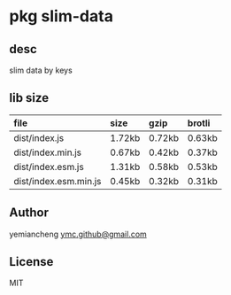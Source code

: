 # pkg slim-data

## desc
slim data by keys

## lib size  
file | size | gzip | brotli
:---- | :---- | :---- | :----
dist/index.js | 1.72kb | 0.72kb | 0.63kb
dist/index.min.js | 0.67kb | 0.42kb | 0.37kb
dist/index.esm.js | 1.31kb | 0.58kb | 0.53kb
dist/index.esm.min.js | 0.45kb | 0.32kb | 0.31kb

## Author
yemiancheng <ymc.github@gmail.com>

## License
MIT